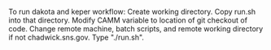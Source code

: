 To run dakota and keper workflow:
Create working directory.
Copy run.sh into that directory.
Modify CAMM variable to location of git checkout of code.
Change remote machine, batch scripts,  and remote working directory if not chadwick.sns.gov.
Type "./run.sh".
